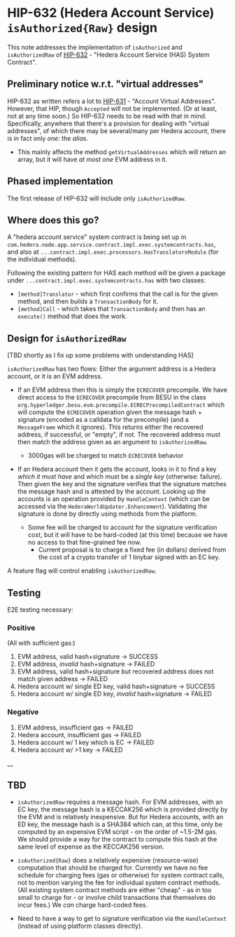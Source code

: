 # HIP-632 (Hedera Account Service) `isAuthorized{Raw}` design

This note addresses the implementation of `isAuthorized` and `isAuthorizedRaw` of 
[HIP-632](https://hips.hedera.com/hip/hip-632) - "Hedera Account Service (HAS) 
System Contract".

## Preliminary notice w.r.t. "virtual addresses"

HIP-632 as written refers a lot to 
[HIP-631](https://hips.hedera.com/hip/hip-631) - "Account Virtual Addresses".
However, that HIP, though `Accepted` will not be implemented.  (Or at least, not
at any time soon.)  So HIP-632 needs to be read with that in mind.  Specifically, 
anywhere that there's a provision for dealing with "virtual addresses", of which there
may be several/many per Hedera account, there is in fact only _one_: the _alias_.

* This mainly affects the method `getVirtualAddresses` which will return an array, but
it will have _at most one_ EVM address in it.
  
## Phased implementation

The first release of HIP-632 will include only `isAuthorizedRaw`.

## Where does this go?

A "hedera account service" system contract is being set up in
`com.hedera.node.app.service.contract.impl.exec.systemcontracts.has`, and also at
`...contract.impl.exec.processors.HasTranslatorsModule` (for the individual methods).

Following the existing pattern for HAS each method will be given a package under 
`...contract.impl.exec.systemcontracts.has` with two classes:
* `[method]Translator` - which first confirms that the call is for the given method, and
  then builds a `TransactionBody` for it.
* `[method]Call` - which takes that `TransactionBody` and then has an `execute()` method
  that does the work.
  
## Design for `isAuthorizedRaw`

[TBD shortly as I fix up some problems with understanding HAS]

`isAuthorizedRaw` has two flows: Either the argument address is a Hedera account, or it is
an EVM address.

* If an EVM address then this is simply the `ECRECOVER` precompile.  We have direct
access to the `ECRECOVER` precompile from BESU in the class
`org.hyperledger.besu.evm.precompile.ECRECPrecompiledContract` which will compute
the `ECRECOVER` operation given the message hash + signature (encoded as a calldata for
the precompile) (and a `MessageFrame` which it ignores).  This returns either the
recovered address, if successful, or "empty", if not.  The recovered address must then
match the address given as an argument to `isAuthorizedRaw`.
  * 3000gas will be charged to match `ECRECOVER` behavior
  
* If an Hedera account then it gets the account, looks in it to find a key _which it must
have_ and which must be a _single key_ (otherwise: failure).  Then given the key and the
signature verifies that the signature matches the message hash and is attested by 
the account. Looking up the accounts is an operation provided by `HandleContext` (which can be accessed via
the `HederaWorldUpdater.Enhancement`).  Validating the signature is done by directly using methods
  from the platform.
  * Some fee will be charged to account for the signature verification cost, but it
will have to be hard-coded (at this time) because we have no access to that fine-grained
fee now.
    * Current proposal is to charge a fixed fee (in dollars) derived from the cost of a 
      crypto transfer of 1 tinybar signed with an EC key.

A feature flag will control enabling `isAuthorizedRaw`.

## Testing

E2E testing necessary:

### Positive

(All with sufficient gas:)

1. EVM address, valid hash+signature -> SUCCESS
1. EVM address, _invalid_ hash+signature -> FAILED
1. EVM address, valid hash+signature but recovered address does not match given address -> FAILED
1. Hedera account w/ single ED key, valid hash+signature -> SUCCESS
1. Hedera account w/ single ED key, _invalid_ hash+signature -> FAILED

### Negative

1. EVM address, insufficient gas -> FAILED
1. Hedera account, insufficient gas -> FAILED
1. Hedera account w/ 1 key which is EC -> FAILED
1. Hedera account w/ >1 key -> FAILED

__

## TBD


* `isAuthorizedRaw` requires a message hash.  For EVM addresses, with an EC key, 
the message hash is a
KECCAK256 which is provided directly by the EVM and is relatively inexpensive.  But for
Hedera accounts, with an ED key, the message hash is a SHA384 which can, at this time,
only be computed by an expensive EVM script - on the order of ~1.5-2M gas.  We should
provide a way for the contract to compute this hash at the same level of expense as the
KECCAK256 version.
  
* `isAuthorized{Raw}` does a relatively expensive (resource-wise) computation that should
be charged for.  Currently we have no fee schedule for charging fees (gas or otherwise) for
system contract calls, not to mention varying the fee for individual system contract
methods.  (All existing system contract methods are either "cheap" - as in too small to
charge for - or involve child transactions that themselves do incur fees.)  We _can_
charge hard-coded fees.
    
* Need to have a way to get to signature verification via the `HandleContext` (instead of using
  platform classes directly).





